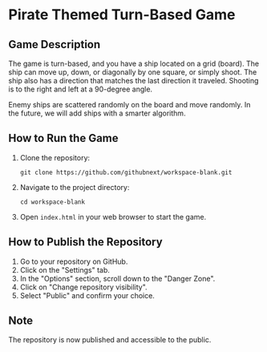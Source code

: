 # Pirate Themed Turn-Based Game

## Game Description

The game is turn-based, and you have a ship located on a grid (board).
The ship can move up, down, or diagonally by one square, or simply shoot.
The ship also has a direction that matches the last direction it traveled.
Shooting is to the right and left at a 90-degree angle.

Enemy ships are scattered randomly on the board and move randomly.
In the future, we will add ships with a smarter algorithm.

## How to Run the Game

1. Clone the repository:
   ```
   git clone https://github.com/githubnext/workspace-blank.git
   ```

2. Navigate to the project directory:
   ```
   cd workspace-blank
   ```

3. Open `index.html` in your web browser to start the game.

## How to Publish the Repository

1. Go to your repository on GitHub.
2. Click on the "Settings" tab.
3. In the "Options" section, scroll down to the "Danger Zone".
4. Click on "Change repository visibility".
5. Select "Public" and confirm your choice.

## Note

The repository is now published and accessible to the public.
